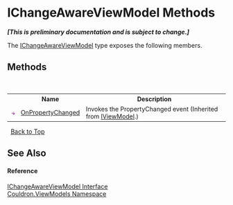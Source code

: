 # IChangeAwareViewModel Methods
 _**\[This is preliminary documentation and is subject to change.\]**_

The <a href="T_Couldron_ViewModels_IChangeAwareViewModel">IChangeAwareViewModel</a> type exposes the following members.


## Methods
&nbsp;<table><tr><th></th><th>Name</th><th>Description</th></tr><tr><td>![Public method](media/pubmethod.gif "Public method")</td><td><a href="M_Couldron_ViewModels_IViewModel_OnPropertyChanged">OnPropertyChanged</a></td><td>
Invokes the PropertyChanged event
 (Inherited from <a href="T_Couldron_ViewModels_IViewModel">IViewModel</a>.)</td></tr></table>&nbsp;
<a href="#ichangeawareviewmodel-methods">Back to Top</a>

## See Also


#### Reference
<a href="T_Couldron_ViewModels_IChangeAwareViewModel">IChangeAwareViewModel Interface</a><br /><a href="N_Couldron_ViewModels">Couldron.ViewModels Namespace</a><br />